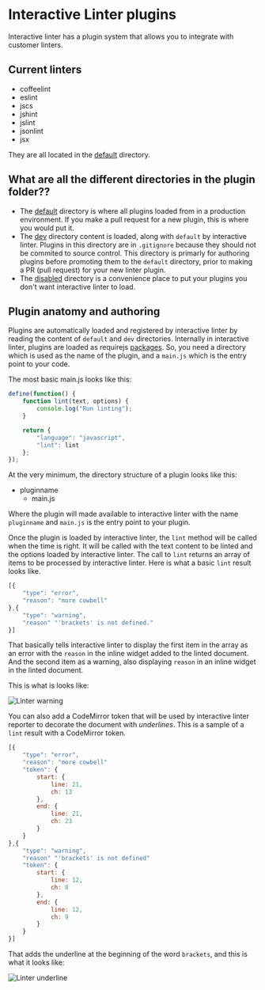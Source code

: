 # Interactive Linter plugins

Interactive linter has a plugin system that allows you to integrate with customer linters.


## Current linters

* coffeelint
* eslint
* jscs
* jshint
* jslint
* jsonlint
* jsx

They are all located in the [default](https://github.com/MiguelCastillo/Brackets-InteractiveLinter/tree/master/plugins/default) directory.


## What are all the different directories in the plugin folder??

- The [default](https://github.com/MiguelCastillo/Brackets-InteractiveLinter/tree/master/plugins/default) directory is where all plugins loaded from in a production environment.  If you make a pull request for a new plugin, this is where you would put it.
- The [dev](https://github.com/MiguelCastillo/Brackets-InteractiveLinter/tree/master/plugins/dev) directory content is loaded, along with `default` by interactive linter. Plugins in this directory are in `.gitignore` because they should not be commited to source control. This directory is primarly for authoring plugins before promoting them to the `default` directory, prior to making a PR (pull request) for your new linter plugin.
- The [disabled](https://github.com/MiguelCastillo/Brackets-InteractiveLinter/tree/master/plugins/disabled) directory is a convenience place to put your plugins you don't want interactive linter to load.


## Plugin anatomy and authoring

Plugins are automatically loaded and registered by interactive linter by reading the content of `default` and `dev` directories. Internally in interactive linter, plugins are loaded as requirejs [packages](http://requirejs.org/docs/api.html#packages). So, you need a directory which is used as the name of the plugin, and a `main.js` which is the entry point to your code.

The most basic main.js looks like this:

``` javascript
define(function() {
    function lint(text, options) {
        console.log("Run linting");
    }

    return {
        "language": "javascript",
        "lint": lint
    };
});
```

At the very minimum, the directory structure of a plugin looks like this:

- pluginname
    - main.js

Where the plugin will made available to interactive linter with the name `pluginname` and `main.js` is the entry point to your plugin.

Once the plugin is loaded by interactive linter, the `lint` method will be called when the time is right.  It will be called with the text content to be linted and the options loaded by interactive linter.  The call to `lint` returns an array of items to be processed by interactive linter.  Here is what a basic `lint` result looks like.

``` javascript
[{
    "type": "error",
    "reason": "more cowbell"
},{
    "type": "warning",
    "reason" "'brackets' is not defined."
}]
```

That basically tells interactive linter to display the first item in the array as an error with the `reason` in the inline widget added to the linted document.  And the second item as a warning, also displaying `reason` in an inline widget in the linted document.

This is what is looks like:

<img src="https://raw.githubusercontent.com/MiguelCastillo/Interactive-Linter/master/plugins/img/warning.png" alt="Linter warning"></img>


You can also add a CodeMirror token that will be used by interactive linter reporter to decorate the document with *underlines*. This is a sample of a `lint` result with a CodeMirror token.

``` javascript
[{
    "type": "error",
    "reason": "more cowbell"
    "token": {
        start: {
            line: 21,
            ch: 13
        },
        end: {
            line: 21,
            ch: 23
        }
    }
},{
    "type": "warning",
    "reason" "'brackets' is not defined"
    "token": {
        start: {
            line: 12,
            ch: 8
        },
        end: {
            line: 12,
            ch: 9
        }
    }
}]
```

That adds the underline at the beginning of the word `brackets`, and this is what it looks like:

<img src="https://raw.githubusercontent.com/MiguelCastillo/Interactive-Linter/master/plugins/img/underline.png" alt="Linter underline"></img>

